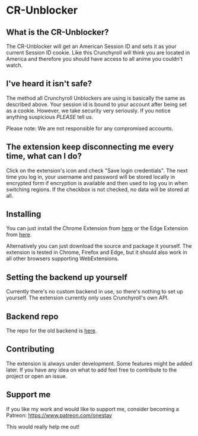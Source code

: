 # CR-Unblocker

## What is the CR-Unblocker?
The CR-Unblocker will get an American Session ID and sets it as your current Session ID cookie. Like this Crunchyroll will think you are located in America and therefore you should have access to all anime you couldn't watch.

## I've heard it isn't safe?
The method all Crunchyroll Unblockers are using is basically the same as described above. Your session id is bound to your account after being set as a cookie. However, we take security very seriously. If you notice anything suspicious *PLEASE* tell us.

Please note: We are not responsible for any compromised accounts.

## The extension keep disconnecting me every time, what can I do?
Click on the extension's icon and check "Save login credentials". The next time you log in, your username and password will be stored locally in encrypted form if encryption is available and then used to log you in when switching regions. If the checkbox is not checked, no data will be stored at all.

## Installing
You can just install the Chrome Extension from [here](https://chrome.google.com/webstore/detail/cr-unblocker/agapeeilkibacbfeijlidlgppmjaaijn) or the Edge Extension from [here](https://www.microsoft.com/store/apps/9PF520KDMZRZ).

Alternatively you can just download the source and package it yourself. The extension is tested in Chrome, Firefox and Edge, but it should also work in all other browsers supporting WebExtensions.

## Setting the backend up yourself
Currently there's no custom backend in use, so there's nothing to set up yourself. The extension currently only uses Crunchyroll's own API.

## Backend repo
The repo for the old backend is [here](https://github.com/onestay/cr-unblocker-server).

## Contributing
The extension is always under development. Some features might be added later. If you have any idea on what to add feel free to contribute to the project or open an issue.

## Support me
If you like my work and would like to support me, consider becoming a Patreon: https://www.patreon.com/onestay

This would really help me out!

